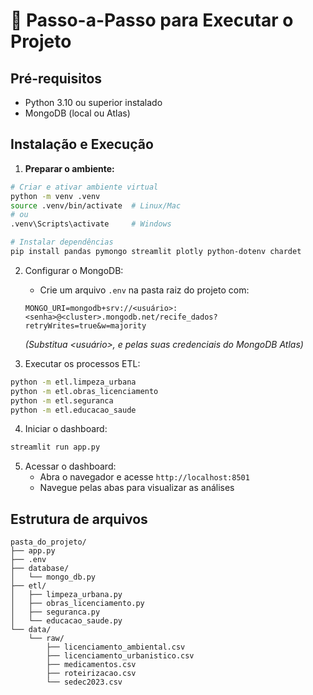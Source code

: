# 🚀 Passo-a-Passo para Executar o Projeto

## Pré-requisitos
- Python 3.10 ou superior instalado
- MongoDB (local ou Atlas)

## Instalação e Execução

1. **Preparar o ambiente:**
```bash
# Criar e ativar ambiente virtual
python -m venv .venv
source .venv/bin/activate  # Linux/Mac
# ou
.venv\Scripts\activate     # Windows

# Instalar dependências
pip install pandas pymongo streamlit plotly python-dotenv chardet
```

2. Configurar o MongoDB:
    * Crie um arquivo `.env` na pasta raiz do projeto com:
    ```
    MONGO_URI=mongodb+srv://<usuário>:<senha>@<cluster>.mongodb.net/recife_dados?retryWrites=true&w=majority
    ```
    _(Substitua <usuário>, <senha> e <cluster> pelas suas credenciais do MongoDB Atlas)_

3. Executar os processos ETL:
```bash
python -m etl.limpeza_urbana
python -m etl.obras_licenciamento
python -m etl.seguranca
python -m etl.educacao_saude
```

4. Iniciar o dashboard:
```bash
streamlit run app.py
```

5. Acessar o dashboard:
    * Abra o navegador e acesse `http://localhost:8501`
    * Navegue pelas abas para visualizar as análises

## Estrutura de arquivos
```
pasta_do_projeto/
├── app.py
├── .env
├── database/
│   └── mongo_db.py
├── etl/
│   ├── limpeza_urbana.py
│   ├── obras_licenciamento.py
│   ├── seguranca.py
│   └── educacao_saude.py
└── data/
    └── raw/
        ├── licenciamento_ambiental.csv
        ├── licenciamento_urbanistico.csv
        ├── medicamentos.csv
        ├── roteirizacao.csv
        └── sedec2023.csv
```
